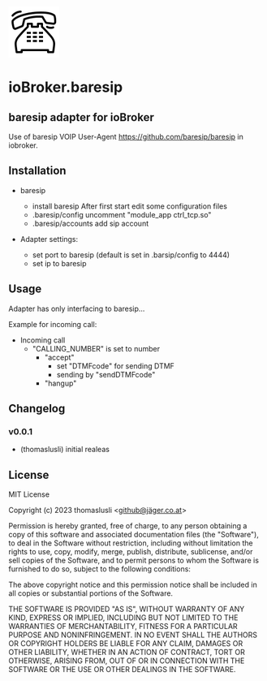 ![Logo](admin/baresip.png)
# ioBroker.baresip

<!--  
[![NPM version](https://img.shields.io/npm/v/iobroker.baresip.svg)](https://www.npmjs.com/package/iobroker.baresip)
[![Downloads](https://img.shields.io/npm/dm/iobroker.baresip.svg)](https://www.npmjs.com/package/iobroker.baresip)
![Number of Installations](https://iobroker.live/badges/baresip-installed.svg)
![Current version in stable repository](https://iobroker.live/badges/baresip-stable.svg)

[![NPM](https://nodei.co/npm/iobroker.baresip.png?downloads=true)](https://nodei.co/npm/iobroker.baresip/)

**Tests:** ![Test and Release](https://github.com/thomaslusli/ioBroker.baresip/workflows/Test%20and%20Release/badge.svg) 
-->

## baresip adapter for ioBroker

Use of baresip VOIP User-Agent https://github.com/baresip/baresip in iobroker.

## Installation
 - baresip
	+ install baresip
	After first start edit some configuration files
	+ .baresip/config
		uncomment "module_app ctrl_tcp.so"
	+ .baresip/accounts
		add sip account

 - Adapter settings:
	+ set port to baresip (default is set in .barsip/config to 4444)
	+ set ip to baresip

## Usage
 Adapter has only interfacing to baresip...

 Example for incoming call:
 - Incoming call
	+ "CALLING_NUMBER" is set to number
		+ "accept"
			+ set "DTMFcode" for sending DTMF
			+ sending by "sendDTMFcode"
		+ "hangup"


## Changelog
<!--
	Placeholder for the next version (at the beginning of the line):
	### **WORK IN PROGRESS**
-->
### v0.0.1
* (thomaslusli) initial realeas

## License
MIT License

Copyright (c) 2023 thomaslusli <github@jäger.co.at>

Permission is hereby granted, free of charge, to any person obtaining a copy
of this software and associated documentation files (the "Software"), to deal
in the Software without restriction, including without limitation the rights
to use, copy, modify, merge, publish, distribute, sublicense, and/or sell
copies of the Software, and to permit persons to whom the Software is
furnished to do so, subject to the following conditions:

The above copyright notice and this permission notice shall be included in all
copies or substantial portions of the Software.

THE SOFTWARE IS PROVIDED "AS IS", WITHOUT WARRANTY OF ANY KIND, EXPRESS OR
IMPLIED, INCLUDING BUT NOT LIMITED TO THE WARRANTIES OF MERCHANTABILITY,
FITNESS FOR A PARTICULAR PURPOSE AND NONINFRINGEMENT. IN NO EVENT SHALL THE
AUTHORS OR COPYRIGHT HOLDERS BE LIABLE FOR ANY CLAIM, DAMAGES OR OTHER
LIABILITY, WHETHER IN AN ACTION OF CONTRACT, TORT OR OTHERWISE, ARISING FROM,
OUT OF OR IN CONNECTION WITH THE SOFTWARE OR THE USE OR OTHER DEALINGS IN THE
SOFTWARE.

